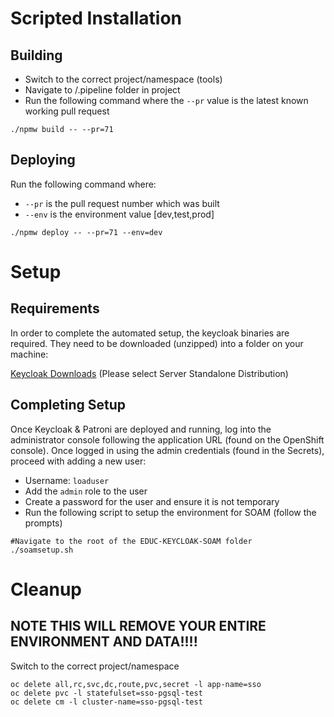 # Scripted Installation 

## Building
* Switch to the correct project/namespace (tools)
* Navigate to /.pipeline folder in project
* Run the following command where the `--pr` value is the latest known working pull request

```
./npmw build -- --pr=71
```

## Deploying
Run the following command where:
* `--pr` is the pull request number which was built
* `--env` is the environment value [dev,test,prod]

```
./npmw deploy -- --pr=71 --env=dev
```

# Setup
## Requirements
In order to complete the automated setup, the keycloak binaries are required. They need to be downloaded (unzipped) into a folder on your machine:

[Keycloak Downloads](https://www.keycloak.org/downloads.html)
(Please select Server Standalone Distribution)

## Completing Setup
Once Keycloak & Patroni are deployed and running, log into the administrator console following the application URL (found on the OpenShift console). Once logged in using the admin credentials (found in the Secrets), proceed with adding a new user:

* Username: `loaduser`
* Add the `admin` role to the user
* Create a password for the user and ensure it is not temporary
* Run the following script to setup the environment for SOAM (follow the prompts)  

```
#Navigate to the root of the EDUC-KEYCLOAK-SOAM folder
./soamsetup.sh
```

# Cleanup
## NOTE THIS WILL REMOVE YOUR ENTIRE ENVIRONMENT AND DATA!!!!
Switch to the correct project/namespace

```
oc delete all,rc,svc,dc,route,pvc,secret -l app-name=sso
oc delete pvc -l statefulset=sso-pgsql-test
oc delete cm -l cluster-name=sso-pgsql-test
```